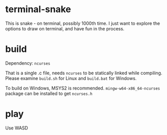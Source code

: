 # terminal-snake
This is snake - on terminal, possibly 1000th time. I just want to explore the options to draw on terminal, and have fun in the process.

# build
Dependency: `ncurses`

That is a single .c file, needs `ncurses` to be statically linked while compiling.
Please examine `build.sh` for Linux and `build.bat` for Windows.

To build on Windows, MSYS2 is recommended. `mingw-w64-x86_64-ncurses` package can be installed to get `ncurses.h`

# play
Use WASD

